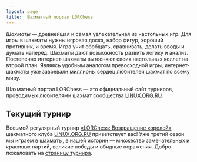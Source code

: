 ```yaml
---
layout: page
title:  Шахматный портал LORChess
---
```


*Шахматы* — древнейшая и самая увлекательная из настольных игр. Для игры в шахматы нужны игровая доска, набор фигур, хороший противник, и время. Игра учит обобщать, сравнивать, делать вводы и думать наперёд. Шахматы дают возможность развить логику и анализ. Постепенно интернет-шахматы вытесняют своих настольных коллег на второй план. Являясь удобным аналогом превосходной игры, интернет-шахматы уже завоевали миллионы сердец любителей шахмат по всему миру.

Шахматный портал LORChess — это официальный сайт турниров, проводимых любителями шахмат сообщества [LINUX.ORG.RU](https://www.linux.org.ru/).

Текущий турнир
--------------

Восьмой регулярный турнир [«LORChess: Возвращение королей»](https://www.linux.org.ru/forum/talks/11991020) шахматного клуба [LINUX.ORG.RU](https://www.linux.org.ru/) приветствует вас! Уже третий сезон мы играем в шахматы, в нашей истории — множество замечательных и красивых партий, великие победы и обидные поражения. Добро пожаловать на [страницу турнира](/2015/1-kings/).
